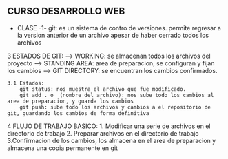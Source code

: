 ## CURSO DESARROLLO WEB

- CLASE -1-
git: es un sistema de contro de versiones.
    permite regresar a la version anterior de un archivo apesar de haber cerrado todos los archivos

3 ESTADOS DE GIT:
    --> WORKING: se almacenan todos los archivos del proyecto
    --> STANDING AREA: area de preparacion, se configuran y fijan los cambios
    --> GIT DIRECTORY: se encuentran los cambios confirmados.

    3.1 Estados:
        git status: nos muestra el archivo que fue modificado.
        git add . o  (nombre del archivo): nos sube todo los cambios al area de preparacion, y guarda los cambios
        git push: sube todo los archivos y cambios a el repositorio de git, guardando los cambios de forma definitiva

4 FLUJO DE TRABAJO BASICO: 
    1. Modificar una serie de archivos en el directorio de trabajo
    2. Preparar archivos en el directorio de trabajo
    3.Confirmacion de los cambios, los almacena en el area de preparacion y almacena una copia permanente en git

    